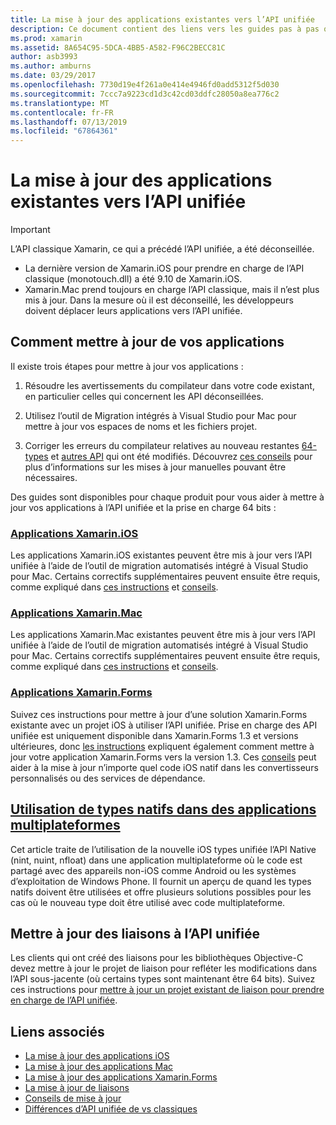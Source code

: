 ```yaml
---
title: La mise à jour des applications existantes vers l’API unifiée
description: Ce document contient des liens vers les guides pas à pas qui décrivent comment mettre à jour des applications Xamarin à l’API unifiée. Il aborde les applications Xamarin.iOS, Xamarin.Mac. Applications de Xamarin.Forms, les types natifs dans des applications multiplateformes et projets de liaison.
ms.prod: xamarin
ms.assetid: 8A654C95-5DCA-4BB5-A582-F96C2BECC81C
author: asb3993
ms.author: amburns
ms.date: 03/29/2017
ms.openlocfilehash: 7730d19e4f261a0e414e4946fd0add5312f5d030
ms.sourcegitcommit: 7ccc7a9223cd1d3c42cd03ddfc28050a8ea776c2
ms.translationtype: MT
ms.contentlocale: fr-FR
ms.lasthandoff: 07/13/2019
ms.locfileid: "67864361"
---
```

# <a name="updating-existing-apps-to-the-unified-api"></a>La mise à jour des applications existantes vers l’API unifiée

> [!IMPORTANT]
> L’API classique Xamarin, ce qui a précédé l’API unifiée, a été déconseillée.
> - La dernière version de Xamarin.iOS pour prendre en charge de l’API classique (monotouch.dll) a été 9.10 de Xamarin.iOS.
> - Xamarin.Mac prend toujours en charge l’API classique, mais il n’est plus mis à jour. Dans la mesure où il est déconseillé, les développeurs doivent déplacer leurs applications vers l’API unifiée.

## <a name="how-to-update-your-apps"></a>Comment mettre à jour de vos applications

Il existe trois étapes pour mettre à jour vos applications :

1. Résoudre les avertissements du compilateur dans votre code existant, en particulier celles qui concernent les API déconseillées.

2. Utilisez l’outil de Migration intégrés à Visual Studio pour Mac pour mettre à jour vos espaces de noms et les fichiers projet.

3. Corriger les erreurs du compilateur relatives au nouveau restantes [64-types](~/cross-platform/macios/nativetypes.md) et [autres API](~/cross-platform/macios/unified/overview.md#deprecated-typos) qui ont été modifiés. Découvrez [ces conseils](~/cross-platform/macios/unified/updating-tips.md) pour plus d’informations sur les mises à jour manuelles pouvant être nécessaires.

Des guides sont disponibles pour chaque produit pour vous aider à mettre à jour vos applications à l’API unifiée et la prise en charge 64 bits :

### <a name="xamarinios-appscross-platformmaciosunifiedupdating-ios-appsmd"></a>[Applications Xamarin.iOS](~/cross-platform/macios/unified/updating-ios-apps.md)

Les applications Xamarin.iOS existantes peuvent être mis à jour vers l’API unifiée à l’aide de l’outil de migration automatisés intégré à Visual Studio pour Mac. Certains correctifs supplémentaires peuvent ensuite être requis, comme expliqué dans [ces instructions](~/cross-platform/macios/unified/updating-ios-apps.md) et [conseils](~/cross-platform/macios/unified/updating-tips.md).

### <a name="xamarinmac-appscross-platformmaciosunifiedupdating-mac-appsmd"></a>[Applications Xamarin.Mac](~/cross-platform/macios/unified/updating-mac-apps.md)

Les applications Xamarin.Mac existantes peuvent être mis à jour vers l’API unifiée à l’aide de l’outil de migration automatisés intégré à Visual Studio pour Mac. Certains correctifs supplémentaires peuvent ensuite être requis, comme expliqué dans [ces instructions](~/cross-platform/macios/unified/updating-mac-apps.md) et [conseils](~/cross-platform/macios/unified/updating-tips.md).

### <a name="xamarinforms-appscross-platformmaciosunifiedupdating-xamarin-forms-appsmd"></a>[Applications Xamarin.Forms](~/cross-platform/macios/unified/updating-xamarin-forms-apps.md)

Suivez ces instructions pour mettre à jour d’une solution Xamarin.Forms existante avec un projet iOS à utiliser l’API unifiée. Prise en charge des API unifiée est uniquement disponible dans Xamarin.Forms 1.3 et versions ultérieures, donc [les instructions](~/cross-platform/macios/unified/updating-xamarin-forms-apps.md) expliquent également comment mettre à jour votre application Xamarin.Forms vers la version 1.3. Ces [conseils](~/cross-platform/macios/unified/updating-tips.md) peut aider à la mise à jour n’importe quel code iOS natif dans les convertisseurs personnalisés ou des services de dépendance.

## <a name="working-with-native-types-in-cross-platform-appscross-platformmaciosnativetypesmd"></a>[Utilisation de types natifs dans des applications multiplateformes](~/cross-platform/macios/nativetypes.md)

Cet article traite de l’utilisation de la nouvelle iOS types unifiée l’API Native (nint, nuint, nfloat) dans une application multiplateforme où le code est partagé avec des appareils non-iOS comme Android ou les systèmes d’exploitation de Windows Phone. Il fournit un aperçu de quand les types natifs doivent être utilisées et offre plusieurs solutions possibles pour les cas où le nouveau type doit être utilisé avec code multiplateforme.

## <a name="update-bindings-to-the-unified-api"></a>Mettre à jour des liaisons à l’API unifiée

Les clients qui ont créé des liaisons pour les bibliothèques Objective-C devez mettre à jour le projet de liaison pour refléter les modifications dans l’API sous-jacente (où certains types sont maintenant être 64 bits).
Suivez ces instructions pour [mettre à jour un projet existant de liaison pour prendre en charge de l’API unifiée](~/cross-platform/macios/unified/update-binding.md).

## <a name="related-links"></a>Liens associés

- [La mise à jour des applications iOS](~/cross-platform/macios/unified/updating-ios-apps.md)
- [La mise à jour des applications Mac](~/cross-platform/macios/unified/updating-mac-apps.md)
- [La mise à jour des applications Xamarin.Forms](~/cross-platform/macios/unified/updating-xamarin-forms-apps.md)
- [La mise à jour de liaisons](~/cross-platform/macios/unified/update-binding.md)
- [Conseils de mise à jour](~/cross-platform/macios/unified/updating-tips.md)
- [Différences d’API unifiée de vs classiques](https://developer.xamarin.com/releases/ios/api_changes/classic-vs-unified-8.6.0/)
